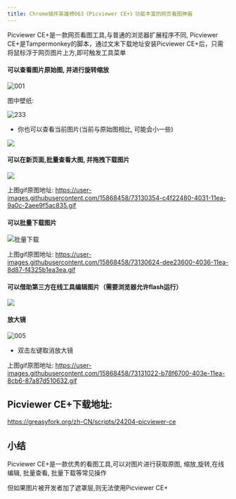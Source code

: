 ```yaml
---
title: Chrome插件英雄榜063《Picviewer CE+》功能丰富的网页看图神器
---
```

Picviewer CE+是一款网页看图工具,与普通的浏览器扩展程序不同, Picviewer CE+是Tampermonkey的脚本，通过文末下载地址安装Picviewer CE+后，只需将鼠标浮于网页图片上方,即可触发工具菜单

#### 可以查看图片原始图, 并进行旋转缩放
![001](https://www.v2fy.com/asset/063_picviewer_ce/72723103-d911ce00-3bba-11ea-9541-0be746977dbc.gif)

图中壁纸:

![233](https://www.v2fy.com/asset/063_picviewer_ce/73131106-f07c0b80-403f-11ea-805f-57e2d668d09b.jpg)


- 你也可以查看当前图片(当前与原始图相比, 可能会小一些)

![](https://www.v2fy.com/asset/063_picviewer_ce/72767872-7eb35480-3c30-11ea-814d-ce4678c81089.gif)


#### 可以在新页面,批量查看大图, 并拖拽下载图片

![](https://www.v2fy.com/asset/063_picviewer_ce/73130353-c4598e00-4031-11ea-810e-9498677a40d1.gif)


上图gif原图地址: https://user-images.githubusercontent.com/15868458/73130354-c4f22480-4031-11ea-9a0c-2aee9f5ac835.gif

#### 可以批量下载图片

![批量下载](https://www.v2fy.com/asset/063_picviewer_ce/73130625-dee23600-4036-11ea-8e0e-9a2764756635.gif)

上图gif原图地址: https://user-images.githubusercontent.com/15868458/73130624-dee23600-4036-11ea-8d87-f4325b1ea3ea.gif

#### 可以借助第三方在线工具编辑图片（需要浏览器允许flash运行）

![](https://www.v2fy.com/asset/063_picviewer_ce/73130961-86fafd80-403d-11ea-8578-1621f1019437.gif)


#### 放大镜

![005](https://www.v2fy.com/asset/063_picviewer_ce/73131021-b6f6d080-403e-11ea-8d49-fd55ee211ae2.gif)

- 双击左键取消放大镜

上图gif原图地址: https://user-images.githubusercontent.com/15868458/73131022-b78f6700-403e-11ea-8cb6-87a87d510632.gif


## Picviewer CE+下载地址:

https://greasyfork.org/zh-CN/scripts/24204-picviewer-ce


## 小结

Picviewer CE+是一款优秀的看图工具,可以对图片进行获取原图, 缩放,旋转,在线编辑, 批量查看, 批量下载等常见操作

但如果图片被开发者加了遮罩层,则无法使用Picviewer CE+
